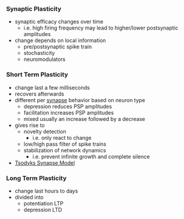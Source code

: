 ### Synaptic Plasticity
+ synaptic efficacy changes over time 
	+ i.e. high firing frequency may lead to higher/lower postsynaptic amplitudes
+ change depends on local information
	+ pre/postsynaptic spike train
	+ stochasticity
	+ neuromodulators

### Short Term Plasticity
+ change last a few milliseconds
+ recovers afterwards
+ different per [synapse](Synapses.md) behavior based on neuron type
	+ depression reduces PSP amplitudes
	+ facilitation increases PSP amplitudes
	+ mixed usually an increase followed by a decrease
+ gives rise to
	+ novelty detection
		+ i.e. only react to change
	+ low/high pass filter of spike trains
	+ stabilization of network dynamics
		+ i.e. prevent infinite growth and complete silence
+ [Tsodyks Synapse Model](../Brain%20Models/Tsodyks%20Synapse%20Model.md)

### Long Term Plasticity
+ change last hours to days
+ divided into
	+ potentiation LTP
	+ depression LTD
